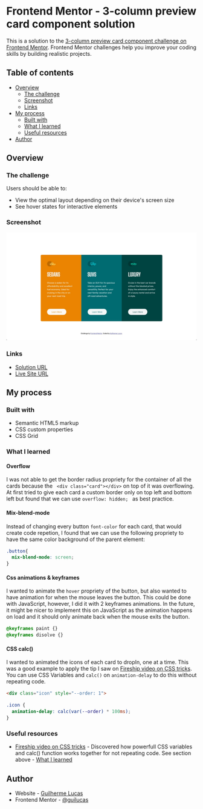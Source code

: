 # Frontend Mentor - 3-column preview card component solution

This is a solution to the [3-column preview card component challenge on Frontend Mentor](https://www.frontendmentor.io/challenges/3column-preview-card-component-pH92eAR2-). Frontend Mentor challenges help you improve your coding skills by building realistic projects. 

## Table of contents

- [Overview](#overview)
  - [The challenge](#the-challenge)
  - [Screenshot](#screenshot)
  - [Links](#links)
- [My process](#my-process)
  - [Built with](#built-with)
  - [What I learned](#what-i-learned)
  - [Useful resources](#useful-resources)
- [Author](#author)

## Overview

### The challenge

Users should be able to:

- View the optimal layout depending on their device's screen size
- See hover states for interactive elements

### Screenshot

![](./images/Screenshot.jpg)

### Links

- [Solution URL](https://your-solution-url.com)
- [Live Site URL](https://guilucas.github.io/3-column-preview-card-component-main/)

## My process

### Built with

- Semantic HTML5 markup
- CSS custom properties
- CSS Grid

### What I learned

#### Overflow

I was not able to get the border radius propriety for the container of all the cards because the ``` <div class="card"></div>``` on top of it was overflowing. At first tried to give each card a custom border only on top left and bottom left but found that we can use ```overflow: hidden; ``` as best practice.

#### Mix-blend-mode

Instead of changing every button ```font-color``` for each card, that would create code repetion, I found that we can use the following propriety to have the same color background of the parent element:

```css
.button{
  mix-blend-mode: screen;
}
```

#### Css animations & keyframes

I wanted to animate the ```hover``` propriety of the button, but also wanted to have animation for when the mouse leaves the button. This could be done with JavaScript, however, I did it with 2 keyframes animations. In the future, it might be nicer to implement this on JavaScript as the animation happens on load and it should only animate back when the mouse exits the button.

```css
@keyframes paint {}
@keyframes disolve {}
```

#### CSS calc()

I wanted to animated the icons of each card to dropIn, one at a time. This was a good example to apply the tip I saw on [Fireship video on CSS tricks](https://www.youtube.com/watch?v=Qhaz36TZG5Y&). You can use CSS Variables and ```calc()``` on ```animation-delay``` to do this without repeating code.

```html
<div class="icon" style="--order: 1">
```

```css
.icon {
  animation-delay: calc(var(--order) * 100ms);
}
```

### Useful resources

- [Fireship video on CSS tricks](https://www.youtube.com/watch?v=Qhaz36TZG5Y&) - Discovered how powerfull CSS variables and calc() function works together for not repeating code. See section above - [What I learned](#what-i-learned) 

## Author

- Website - [Guilherme Lucas](https://www.guilhermelucas.com)
- Frontend Mentor - [@guilucas](https://www.frontendmentor.io/profile/guilucas)
